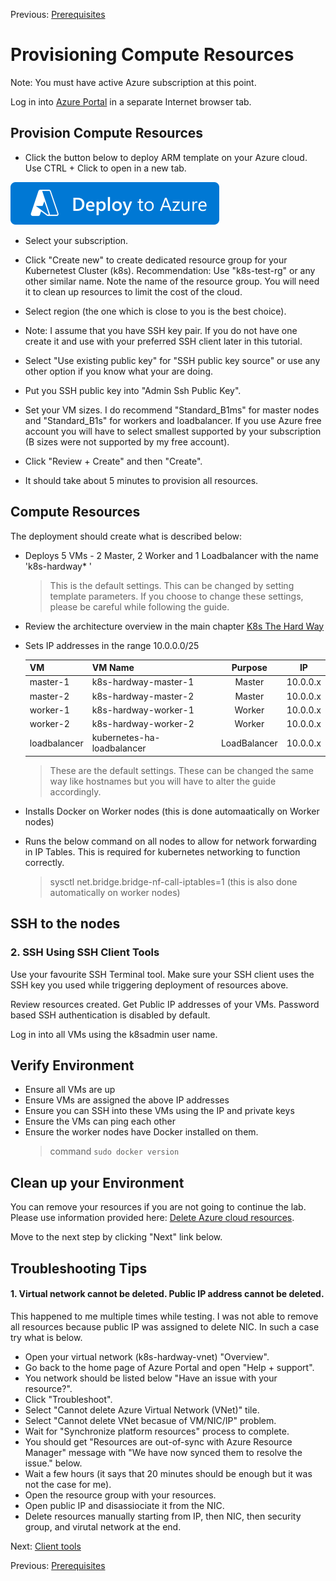 Previous: [Prerequisites](docs/01-prerequisites.md)

# Provisioning Compute Resources

Note: You must have active Azure subscription at this point.

Log in into [Azure Portal](https://portal.azure.com) in a separate Internet browser tab.

## Provision Compute Resources

- Click the button below to deploy ARM template on your Azure cloud. Use CTRL + Click to open in a new tab.

[![Deploy To Azure](../docs/images/deploy-to-azure.svg?sanitize=true)](https://portal.azure.com/#create/Microsoft.Template/uri/https%3A%2F%2Fraw.githubusercontent.com%2FMarcin-Blazowski%2Fk8s-hardway-azure%2Fmain%2Fazure%2Fazuredeploy-k8s-hardway.json)

- Select your subscription.

- Click "Create new" to create dedicated resource group for your Kubernetest Cluster (k8s).
Recommendation: Use "k8s-test-rg" or any other similar name. Note the name of the resource group. You will need it to clean up resources to limit the cost of the cloud.

- Select region (the one which is close to you is the best choice).

- Note: I assume that you have SSH key pair. If you do not have one create it and use with your preferred SSH client later in this tutorial.

- Select "Use existing public key" for "SSH public key source" or use any other option if you know what your are doing.

- Put you SSH public key into "Admin Ssh Public Key".

- Set your VM sizes. I do recommend "Standard_B1ms" for master nodes and "Standard_B1s" for workers and loadbalancer. If you use Azure free account you will have to select smallest supported by your subscription (B sizes were not supported by my free account).

- Click "Review + Create" and then "Create".

- It should take about 5 minutes to provision all resources.

## Compute Resources

The deployment should create what is described below:

- Deploys 5 VMs - 2 Master, 2 Worker and 1 Loadbalancer with the name 'k8s-hardway* '
    > This is the default settings. This can be changed by setting template parameters.
    > If you choose to change these settings, please be careful while following the guide.

- Review the architecture overview in the main chapter [K8s The Hard Way](../README.md)

- Sets IP addresses in the range 10.0.0.0/25

    | VM            |  VM Name                   | Purpose       | IP       | 
    | ------------  | ----------------------     |:-------------:|:--------:| 
    | master-1      | k8s-hardway-master-1       | Master        | 10.0.0.x | 
    | master-2      | k8s-hardway-master-2       | Master        | 10.0.0.x | 
    | worker-1      | k8s-hardway-worker-1       | Worker        | 10.0.0.x | 
    | worker-2      | k8s-hardway-worker-2       | Worker        | 10.0.0.x | 
    | loadbalancer  | kubernetes-ha-loadbalancer | LoadBalancer  | 10.0.0.x | 

    > These are the default settings. These can be changed the same way like hostnames but you will have to alter the guide accordingly.

- Installs Docker on Worker nodes (this is done automaatically on Worker nodes)
- Runs the below command on all nodes to allow for network forwarding in IP Tables.
  This is required for kubernetes networking to function correctly.
    > sysctl net.bridge.bridge-nf-call-iptables=1 (this is also done automatically on worker nodes)


## SSH to the nodes

### 2. SSH Using SSH Client Tools

Use your favourite SSH Terminal tool. Make sure your SSH client uses the SSH key you used while triggering deployment of resources above.

Review resources created. Get Public IP addresses of your VMs. Password based SSH authentication is disabled by default.

Log in into all VMs using the k8sadmin user name.


## Verify Environment

- Ensure all VMs are up
- Ensure VMs are assigned the above IP addresses
- Ensure you can SSH into these VMs using the IP and private keys
- Ensure the VMs can ping each other
- Ensure the worker nodes have Docker installed on them.
  > command `sudo docker version`

## Clean up your Environment

You can remove your resources if you are not going to continue the lab. Please use information provided here: [Delete Azure cloud resources](../docs/clean-up.md).

Move to the next step by clicking "Next" link below.

## Troubleshooting Tips

#### 1. Virtual network cannot be deleted. Public IP address cannot be deleted.
This happened to me multiple times while testing. I was not able to remove all resources because public IP was assigned to delete NIC. In such a case try what is below.

- Open your virtual network (k8s-hardway-vnet) "Overview".
- Go back to the home page of Azure Portal and open "Help + support".
- You network should be listed below "Have an issue with your resource?".
- Click "Troubleshoot".
- Select "Cannot delete Azure Virtual Network (VNet)" tile.
- Select "Cannot delete VNet becasue of VM/NIC/IP" problem.
- Wait for "Synchronize platform resources" process to complete.
- You should get "Resources are out-of-sync with Azure Resource Manager" message with "We have now synced them to resolve the issue." below.
- Wait a few hours (it says that 20 minutes should be enough but it was not the case for me).
- Open the resource group with your resources.
- Open public IP and disassiociate it from the NIC.
- Delete resources manually starting from IP, then NIC, then security group, and virutal network at the end.


Next: [Client tools](03-client-tools.md)

Previous: [Prerequisites](docs/01-prerequisites.md)